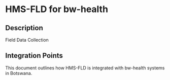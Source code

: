 # HMS-FLD for bw-health

## Description

Field Data Collection

## Integration Points

This document outlines how HMS-FLD is integrated with bw-health systems in Botswana.
